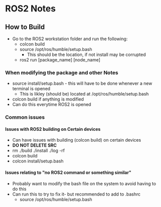 # ROS2 Notes

## How to Build 
* Go to the ROS2 workstation folder and run the following:
	* colcon build
	* source /opt/ros/humble/setup.bash
		- This should be the location, if not install may be corrupted
	* ros2 run [package_name] [node_name]
	
### When modifying the package and other Notes
* source install/setup.bash - this will have to be done whenever a new terminal is opened
	- This is likley (should be) located at /opt/ros/humble/setup.bash
* colcon build if anything is modified
* Can do this everytime ROS2 is opened

	
### Common issues

#### Issues with ROS2 building on Certain devices


* Can have issues with building (colcon build) on certain devices
* **DO NOT DELETE SRC**
* rm ./build ./install ./log -rf
* colcon build
* colcon install/setup.bash

#### Issues relating to "no ROS2 command or something similar"
* Probably want to modify the bash file on the system to avoid having to do this
* Can run this to try to fix it- but recommended to add to .bashrc
	* source /opt/ros/humble/setup.bash